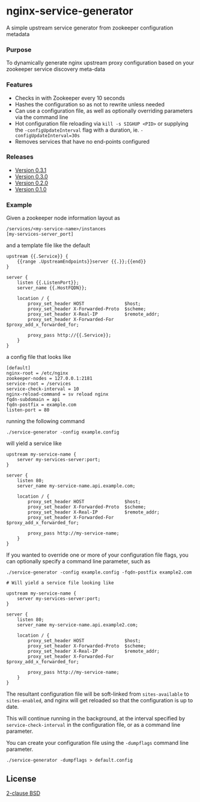 # nginx-service-generator
A simple upstream service generator from zookeeper configuration metadata

### Purpose

To dynamically generate nginx upstream proxy configuration based on your zookeeper service discovery meta-data

### Features

* Checks in with Zookeeper every 10 seconds
* Hashes the configuration so as not to rewrite unless needed
* Can use a configuration file, as well as optionally overriding parameters via the command line
* Hot configuration file reloading via `kill -s SIGHUP <PID>` or supplying the `-configUpdateInterval` flag with a duration, ie. `-configUpdateInterval=30s`
* Removes services that have no end-points configured

### Releases

* [Version 0.3.1](releases/tag/v0.3.1)
* [Version 0.3.0](releases/tag/v0.3.0)
* [Version 0.2.0](releases/tag/v0.2.0)
* [Version 0.1.0](releases/tag/v0.1.0)

### Example

Given a zookeeper node information layout as
```
/services/<my-service-name>/instances
[my-services-server_port]
```
and a template file like the default
```
upstream {{.Service}} {
    {{range .UpstreamEndpoints}}server {{.}};{{end}}
}

server {
    listen {{.ListenPort}};
    server_name {{.HostFQDN}};

    location / {
        proxy_set_header HOST               $host;
        proxy_set_header X-Forwarded-Proto  $scheme;
        proxy_set_header X-Real-IP          $remote_addr;
        proxy_set_header X-Forwarded-For    $proxy_add_x_forwarded_for;

        proxy_pass http://{{.Service}};
    }
}
```
a config file that looks like
```
[default]
nginx-root = /etc/nginx
zookeeper-nodes = 127.0.0.1:2181
service-root = /services
service-check-interval = 10
nginx-reload-command = sv reload nginx
fqdn-subdomain = api
fqdn-postfix = example.com
listen-port = 80
```
running the following command
```
./service-generator -config example.config
```
will yield a service like
```
upstream my-service-name {
    server my-services-server:port;
}

server {
    listen 80;
    server_name my-service-name.api.example.com;

    location / {
        proxy_set_header HOST               $host;
        proxy_set_header X-Forwarded-Proto  $scheme;
        proxy_set_header X-Real-IP          $remote_addr;
        proxy_set_header X-Forwarded-For    $proxy_add_x_forwarded_for;

        proxy_pass http://my-service-name;
    }
}
```

If you wanted to override one or more of your configuration file flags, you can optionally specify a command line parameter, such as
```
./service-generator -config example.config -fqdn-postfix example2.com

# Will yield a service file looking like

upstream my-service-name {
    server my-services-server:port;
}

server {
    listen 80;
    server_name my-service-name.api.example2.com;

    location / {
        proxy_set_header HOST               $host;
        proxy_set_header X-Forwarded-Proto  $scheme;
        proxy_set_header X-Real-IP          $remote_addr;
        proxy_set_header X-Forwarded-For    $proxy_add_x_forwarded_for;

        proxy_pass http://my-service-name;
    }
}
```

The resultant configuration file will be soft-linked from `sites-available` to `sites-enabled`, and nginx will get reloaded so that the configuration is up to date.

This will continue running in the background, at the interval specified by `service-check-interval` in the configuration file, or as a command line parameter.

You can create your configuration file using the `-dumpflags` command line parameter.
```
./service-generator -dumpflags > default.config
```

## License

[2-clause BSD](LICENSE)
